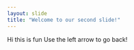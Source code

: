```yaml
---
layout: slide
title: "Welcome to our second slide!"
---
```

Hi this is fun
Use the left arrow to go back!
